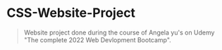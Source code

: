 # CSS-Website-Project

> Website project done during the course of Angela yu's on Udemy "The complete 2022 Web Devlopment Bootcamp".
